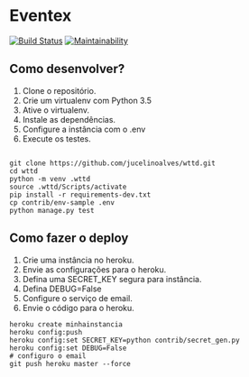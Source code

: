 # Eventex

[![Build Status](https://travis-ci.org/jucelinoalves/wttd.svg?branch=master)](https://travis-ci.org/jucelinoalves/wttd)
[![Maintainability](https://api.codeclimate.com/v1/badges/e20baeaa07578d353f7f/maintainability)](https://codeclimate.com/github/jucelinoalves/wttd/maintainability)

## Como desenvolver?

1. Clone o repositório.
2. Crie um virtualenv com Python 3.5
3. Ative o virtualenv.
4. Instale as dependências.
5. Configure a instância com o .env
6. Execute os testes.

```console
            
git clone https://github.com/jucelinoalves/wttd.git
cd wttd
python -m venv .wttd
source .wttd/Scripts/activate
pip install -r requirements-dev.txt
cp contrib/env-sample .env
python manage.py test
```

## Como fazer o deploy
 
 1. Crie uma instância no heroku.
 2. Envie as configurações para o heroku.
 3. Defina uma SECRET_KEY segura para instância.
 4. Defina DEBUG=False
 5. Configure o serviço de email.
 6. Envie o código para o heroku.
 
```console
heroku create minhainstancia
heroku config:push
heroku config:set SECRET_KEY=python contrib/secret_gen.py
heroku config:set DEBUG=False
# configuro o email
git push heroku master --force

``` 
 
 
